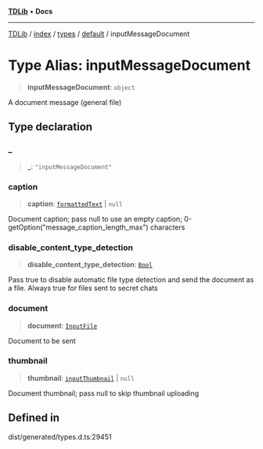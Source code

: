[**TDLib**](../../../../../../README.md) • **Docs**

***

[TDLib](../../../../../../modules.md) / [index](../../../../../README.md) / [types](../../../README.md) / [default](../README.md) / inputMessageDocument

# Type Alias: inputMessageDocument

> **inputMessageDocument**: `object`

A document message (general file)

## Type declaration

### \_

> **\_**: `"inputMessageDocument"`

### caption

> **caption**: [`formattedText`](formattedText-1.md) \| `null`

Document caption; pass null to use an empty caption; 0-getOption("message_caption_length_max") characters

### disable\_content\_type\_detection

> **disable\_content\_type\_detection**: [`Bool`](Bool.md)

Pass true to disable automatic file type detection and send the document as a file. Always true for files sent to secret chats

### document

> **document**: [`InputFile`](InputFile.md)

Document to be sent

### thumbnail

> **thumbnail**: [`inputThumbnail`](inputThumbnail-1.md) \| `null`

Document thumbnail; pass null to skip thumbnail uploading

## Defined in

dist/generated/types.d.ts:29451
